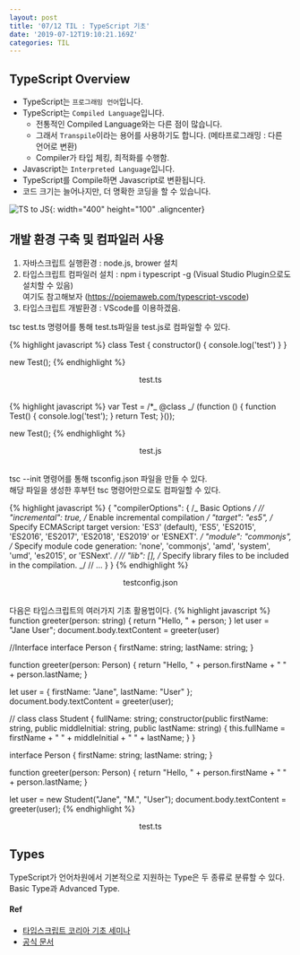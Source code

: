 ```yaml
---
layout: post
title: '07/12 TIL : TypeScript 기초'
date: '2019-07-12T19:10:21.169Z'
categories: TIL
---
```


## TypeScript Overview

- TypeScript는 `프로그래밍 언어`입니다.
- TypeScript는 `Compiled Language`입니다.
  - 전통적인 Compiled Language와는 다른 점이 많습니다.
  - 그래서 `Transpile`이라는 용어를 사용하기도 합니다. (메타프로그래밍 : 다른 언어로 변환)
  - Compiler가 타입 체킹, 최적화를 수행함.
- Javascript는 `Interpreted Language`입니다.
- TypeScript를 Compile하면 Javascript로 변환됩니다.
- 코드 크기는 늘어나지만, 더 명확한 코딩을 할 수 있습니다.
  <br>

![TS to JS](/assets/img/2019-07-12-TIL_00.png){: width="400" height="100" .aligncenter}
<br>

## 개발 환경 구축 및 컴파일러 사용

1. 자바스크립트 실행환경 : node.js, brower 설치
2. 타입스크립트 컴파일러 설치 : npm i typescript -g (Visual Studio Plugin으로도 설치할 수 있음)<br>
   여기도 참고해보자 (https://poiemaweb.com/typescript-vscode)
3. 타입스크립트 개발환경 : VScode를 이용하겠음.

tsc test.ts 명령어를 통해 test.ts파일을 test.js로 컴파일할 수 있다.

{% highlight javascript %}
class Test {
constructor() {
console.log('test')
}
}

new Test();
{% endhighlight %}

<center>test.ts</center>
<br>

{% highlight javascript %}
var Test = /\*_ @class _/ (function () {
function Test() {
console.log('test');
}
return Test;
}());

new Test();
{% endhighlight %}

<center>test.js</center>
<br>

tsc --init 명령어를 통해 tsconfig.json 파일을 만들 수 있다.<br>
해당 파일을 생성한 후부턴 tsc 명령어만으로도 컴파일할 수 있다.

{% highlight javascript %}
{
"compilerOptions": {
/_ Basic Options _/
// "incremental": true, /_ Enable incremental compilation _/
"target": "es5", /_ Specify ECMAScript target version: 'ES3' (default), 'ES5', 'ES2015', 'ES2016', 'ES2017', 'ES2018', 'ES2019' or 'ESNEXT'. _/
"module": "commonjs", /_ Specify module code generation: 'none', 'commonjs', 'amd', 'system', 'umd', 'es2015', or 'ESNext'. _/
// "lib": [], /_ Specify library files to be included in the compilation. _/
// ...
}
}
{% endhighlight %}

<center>testconfig.json</center>
<br>

다음은 타입스크립트의 여러가지 기초 활용법이다.
{% highlight javascript %}
function greeter(person: string) {
return "Hello, " + person;
}
let user = "Jane User";
document.body.textContent = greeter(user)

//Interface
interface Person {
firstName: string;
lastName: string;
}

function greeter(person: Person) {
return "Hello, " + person.firstName + " " + person.lastName;
}

let user = { firstName: "Jane", lastName: "User" };
document.body.textContent = greeter(user);

// class
class Student {
fullName: string;
constructor(public firstName: string, public middleInitial: string, public lastName: string) {
this.fullName = firstName + " " + middleInitial + " " + lastName;
}
}

interface Person {
firstName: string;
lastName: string;
}

function greeter(person: Person) {
return "Hello, " + person.firstName + " " + person.lastName;
}

let user = new Student("Jane", "M.", "User");
document.body.textContent = greeter(user);
{% endhighlight %}

<center>test.ts</center>

## Types

TypeScript가 언어차원에서 기본적으로 지원하는 Type은 두 종류로 분류할 수 있다. Basic Type과 Advanced Type.

#### Ref

- [타입스크립트 코리아 기초 세미나](https://www.inflearn.com/course/%ED%83%80%EC%9E%85%EC%8A%A4%ED%81%AC%EB%A6%BD%ED%8A%B8-%EC%BD%94%EB%A6%AC%EC%95%84-1705-%EA%B8%B0%EC%B4%88-%EC%84%B8%EB%AF%B8%EB%82%98/dashboard)
- [공식 문서](https://www.typescriptlang.org/docs/home.html)
